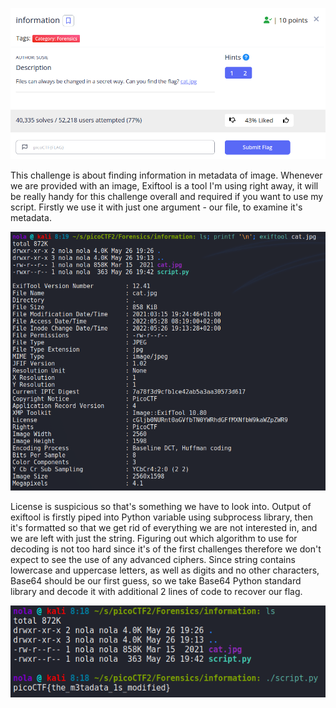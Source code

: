 <p align="center"><img src="../../images/information0.png" ></p>

This challenge is about finding information in metadata of image. Whenever we are provided with an image, Exiftool is a tool I'm using right away, it will be really handy for this challenge overall and required if you want to use my script. Firstly we use it with just one argument - our file, to examine it's metadata.

<p align="center"><img src="../../images/information1.png" ></p>

License is suspicious so that's something we have to look into. Output of exiftool is firstly piped into Python variable using subprocess library, then it's formatted so that we get rid of everything we are not interested in, and we are left with just the string. Figuring out which algorithm to use for decoding is not too hard since it's of the first challenges therefore we don't expect to see the use of any advanced ciphers. Since string contains lowercase and uppercase letters, as well as digits and no other characters, Base64 should be our first guess, so we take Base64 Python standard library and decode it with additional 2 lines of code to recover our flag.

<p align="center"><img src="../../images/information2.png" ></p>
